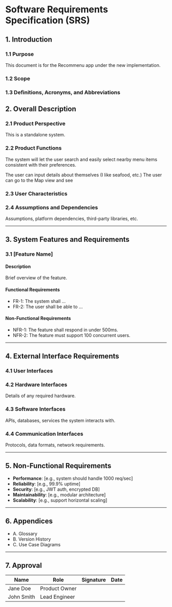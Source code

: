 # Software Requirements Specification (SRS)

## 1. Introduction

### 1.1 Purpose
<!-- Briefly describe the purpose of the document and the system it specifies. -->
This document is for the Recommenu app under the new implementation. 

### 1.2 Scope
<!-- Explain the scope of the system — what it will and will not do.
 -->


### 1.3 Definitions, Acronyms, and Abbreviations



## 2. Overall Description

### 2.1 Product Perspective
<!-- Describe the system context (standalone, part of a larger system, etc.). -->
This is a standalone system. 

### 2.2 Product Functions
<!-- List the high-level functions the system will perform. -->
The system will let the user search and easily select nearby menu items consistent with their preferences. 

The user can input details about themselves (I like seafood, etc.)
The user can go to the Map view and see 






### 2.3 User Characteristics
<!-- Who will use the system? Any special skills or constraints? -->

### 2.4 Assumptions and Dependencies
Assumptions, platform dependencies, third-party libraries, etc.

---

## 3. System Features and Requirements

### 3.1 [Feature Name]
#### Description
Brief overview of the feature.

#### Functional Requirements
- FR-1: The system shall ...
- FR-2: The user shall be able to ...

#### Non-Functional Requirements
- NFR-1: The feature shall respond in under 500ms.
- NFR-2: The feature must support 100 concurrent users.

---

## 4. External Interface Requirements

### 4.1 User Interfaces
<!-- Description of expected UI (attach mockups/screenshots if needed). -->


### 4.2 Hardware Interfaces
Details of any required hardware.

### 4.3 Software Interfaces
APIs, databases, services the system interacts with.

### 4.4 Communication Interfaces
Protocols, data formats, network requirements.

---

## 5. Non-Functional Requirements

- **Performance**: [e.g., system should handle 1000 req/sec]
- **Reliability**: [e.g., 99.9% uptime]
- **Security**: [e.g., JWT auth, encrypted DB]
- **Maintainability**: [e.g., modular architecture]
- **Scalability**: [e.g., support horizontal scaling]

---

## 6. Appendices

- A. Glossary
- B. Version History
- C. Use Case Diagrams

---

## 7. Approval

| Name | Role | Signature | Date |
|------|------|-----------|------|
| Jane Doe | Product Owner |  |  |
| John Smith | Lead Engineer |  |  |